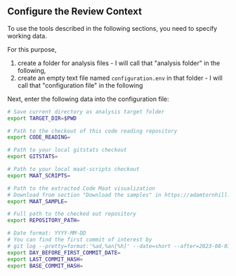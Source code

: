## Configure the Review Context

To use the tools described in the following sections, you need to specify working data.

For this purpose,

1. create a folder for analysis files - I will call that "analysis folder" in the following,
2. create an empty text file named  `configuration.env` in that folder - I will call that "configuration file" in the
   following

Next, enter the following data into the configuration file:

```sh
# Save current directory as analysis target folder
export TARGET_DIR=$PWD

# Path to the checkout of this code reading repository
export CODE_READING=

# Path to your local gitstats checkout
export GITSTATS=

# Path to your local maat-scripts checkout
export MAAT_SCRIPTS=

# Path to the extracted Code Maat visualization
# Download from section "Download the samples" in https://adamtornhill.com/code/crimescenetools.htm
export MAAT_SAMPLE=

# Full path to the checked out repository
export REPOSITORY_PATH=

# Date format: YYYY-MM-DD
# You can find the first commit of interest by
# git log --pretty=format:'%ad,%an[%h]' --date=short --after=2023-08-01 | sort -rg
export DAY_BEFORE_FIRST_COMMIT_DATE=
export LAST_COMMIT_HASH=
export BASE_COMMIT_HASH=
```
